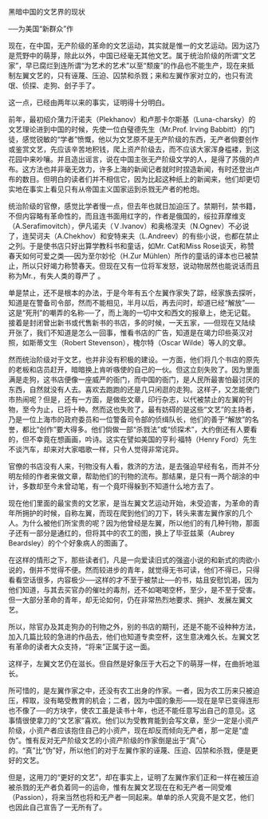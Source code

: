 黑暗中国的文艺界的现状

──为美国“新群众”作

  

现在，在中国，无产阶级的革命的文艺运动，其实就是惟一的文艺运动。因为这乃是荒野中的萌芽，除此以外，中国已经毫无其他文艺。属于统治阶级的所谓“文艺家”，早已腐烂到连所谓“为艺术的艺术”以至“颓废”的作品也不能生产，现在来抵制左翼文艺的，只有诬蔑、压迫、囚禁和杀戮；来和左翼作家对立的，也只有流氓、侦探、走狗、刽子手了。

这一点，已经由两年以来的事实，证明得十分明白。

前年，最初绍介蒲力汗诺夫（Plekhanov）和卢那卡尔斯基（Luna-charsky）的文艺理论进到中国的时候，先使一位白璧德先生（Mr.Prof. Irving Babbitt）的门徒，感觉锐敏的“学者”愤慨，他以为文艺原不是无产阶级的东西，无产者倘要创作或鉴赏文艺，先应该辛苦地积钱，爬上资产阶级去，而不应该大家浑身褴褛，到这花园中来吵嚷。并且造出谣言，说在中国主张无产阶级文学的人，是得了苏俄的卢布。这方法也并非毫无效力，许多上海的新闻记者就时时捏造新闻，有时还登出卢布的数目。但明白的读者们并不相信它，因为比起这种纸上的新闻来，他们却更切实地在事实上看见只有从帝国主义国家运到杀戮无产者的枪炮。

统治阶级的官僚，感觉比学者慢一点，但去年也就日加迫压了。禁期刊，禁书籍，不但内容略有革命性的，而且连书面用红字的，作者是俄国的，绥拉菲摩维支（A.Serafimovitch），伊凡诺夫（Ｖ.Ivanov）和奥格涅夫（N.Ognev）不必说了，连契诃夫（A.Chekhov）和安特来夫（L.Andreev）的有些小说，也都在禁止之列。于是使书店只好出算学教科书和童话，如Mr. Cat和Miss Rose谈天，称赞春天如何可爱之类──因为至尔妙伦（H.Zur Mühlen）所作的童话的译本也已被禁止，所以只好竭力称赞春天。但现在又有一位将军发怒，说动物居然也能说话而且称为Mr.，有失人类的尊严了 。

单是禁止，还不是根本的办法，于是今年有五个左翼作家失了踪，经家族去探听，知道是在警备司令部，然而不能相见，半月以后，再去问时，却道已经“解放”──这是“死刑”的嘲弄的名称──了，而上海的一切中文和西文的报章上，绝无记载。接着是封闭曾出新书或代售新书的书店，多的时候，一天五家，──但现在又陆续开张了，我们不知道是怎么一回事，惟看书店的广告，知道是在竭力印些英汉对照，如斯蒂文生（Robert Stevenson），槐尔特（Oscar Wilde）等人的文章。

然而统治阶级对于文艺，也并非没有积极的建设。一方面，他们将几个书店的原先的老板和店员赶开，暗暗换上肯听嗾使的自己的一伙。但这立刻失败了。因为里面满是走狗，这书店便像一座威严的衙门，而中国的衙门，是人民所最害怕最讨厌的东西，自然就没有人去。喜欢去跑跑的还是几只闲逛的走狗。这样子，又怎能使门市热闹呢？但是，还有一方面，是做些文章，印行杂志，以代被禁止的左翼的刊物，至今为止，已将十种。然而这也失败了。最有妨碍的是这些“文艺”的主持者，乃是一位上海市的政府委员和一位警备司令部的侦缉队长，他们的善于“解放”的名誉，都比“创作”要大得多。他们倘做一部“杀戮法”或“侦探术”，大约倒还有人要看的，但不幸竟在想画画，吟诗。这实在譬如美国的亨利·福特（Henry Ford）先生不谈汽车，却来对大家唱歌一样，只令人觉得非常诧异。

官僚的书店没有人来，刊物没有人看，救济的方法，是去强迫早经有名，而并不分明左倾的作者来做文章，帮助他们的刊物的流布。那结果，是只有一两个胡涂的中计，多数却至今未曾动笔，有一个竟吓得躲到不知道什么地方去了。

现在他们里面的最宝贵的文艺家，是当左翼文艺运动开始，未受迫害，为革命的青年所拥护的时候，自称左翼，而现在爬到他们的刀下，转头来害左翼作家的几个人。为什么被他们所宝贵的呢？因为他曾经是左翼，所以他们的有几种刊物，那面子还有一部分是通红的，但将其中的农工的图，换上了毕亚兹莱（Aubrey Beardsley）的个个好象病人的图画了。

在这样的情形之下，那些读者们，凡是一向爱读旧式的强盗小说的和新式的肉欲小说的，倒并不觉得不便。然而较进步的青年，就觉得无书可读，他们不得已，只得看看空话很多，内容极少──这样的才不至于被禁止──的书，姑且安慰饥渴，因为他们知道，与其去买官办的催吐的毒剂，还不如喝喝空杯，至少，是不至于受害。但一大部分革命的青年，却无论如何，仍在非常热烈地要求、拥护、发展左翼文艺。

所以，除官办及其走狗办的刊物之外，别的书店的期刊，还是不能不设种种方法，加入几篇比较的急进的作品去，他们也知道专卖空杯，这生意决难久长。左翼文艺有革命的读者大众支持，“将来”正属于这一面。

这样子，左翼文艺仍在滋长。但自然是好象压于大石之下的萌芽一样，在曲折地滋长。

所可惜的，是左翼作家之中，还没有农工出身的作家。一者，因为农工历来只被迫压，榨取，没有略受教育的机会；二者，因为中国的象形——现在是早已变得连形也不像了──的方块字，使农工虽是读书十年，也还不能任意写出自己的意见。这事情很使拿刀的“文艺家”喜欢。他们以为受教育能到会写文章，至少一定是小资产阶级，小资产者应该抱住自己的小资产，现在却反而倾向无产者，那一定是“虚伪”。惟有反对无产阶级文艺的小资产阶级的作家倒是出于“真”心的。“真”比“伪”好，所以他们的对于左翼作家的诬蔑、压迫、囚禁和杀戮，便是更好的文艺。

但是，这用刀的“更好的文艺”，却在事实上，证明了左翼作家们正和一样在被压迫被杀戮的无产者负着同一的运命，惟有左翼文艺现在在和无产者一同受难（Passion），将来当然也将和无产者一同起来。单单的杀人究竟不是文艺，他们也因此自己宣告了一无所有了。